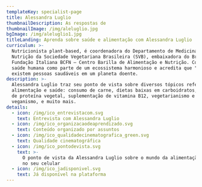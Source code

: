 ```yaml
---
templateKey: specialist-page
title: Alessandra Luglio
thumbnailDescription: As respostas de
thumbnailImage: /img/aleluglio.jpg
bgImage: /img/aleluglio1.jpg
titleLanding: Aprenda sobre saúde e alimentação com Alessandra Luglio
curriculum: >-
  Nutricionista plant-based, é coordenadora do Departamento de Medicina e
  Nutrição da Sociedade Vegetariana Brasileira (SVB), embaixadora do Brasil da
  Fundação Italiana BCFN – Centro Barilla de Alimentação e Nutrição. Considera a
  saúde humana como parte de um ecossistema harmonioso e acredita que "não
  existem pessoas saudáveis em um planeta doente.
description: >-
  Alessandra Luglio traz seu ponto de vista sobre diversos tópicos referentes à
  alimentação e saúde: consumo de carne, dietas baixas em carboidratos, fontes
  de proteína vegetal, suplementação de vitamina B12, vegetarianismo e
  veganismo, e muito mais.
details:
  - icon: /img/ico_entrevistacom.svg
    text: Entrevista com Alessandra Luglio
  - icon: /img/ico_organizacaodeaprendizado.svg
    text: Conteúdo organizado por assuntos
  - icon: /img/ico_qualidadecinematografica_green.svg
    text: Qualidade cinematográfica
  - icon: /img/ico_pontodevista.svg
    text: >-
      O ponto de vista da Alessandra Luglio sobre o mundo da alimentação direto
      no seu celular
  - icon: /img/ico_jadisponivel.svg
    text: Já disponível na plataforma
---
```


